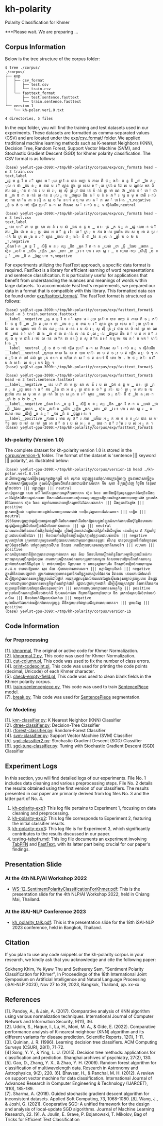 # kh-polarity
Polarity Classification for Khmer

***Please wait. We are preparing ...  

## Corpus Information

Below is the tree structure of the corpus folder:  

```
$ tree ./corpus/
./corpus/
├── exp
│   ├── csv_format
│   │   ├── test.csv
│   │   └── train.csv
│   └── fasttext_format
│       ├── test.sentence.fasttext
│       └── train.sentence.fasttext
└── version-1
    └── kh-polar.ver1.0.txt

4 directories, 5 files
```

In the exp/ folder, you will find the training and test datasets used in our experiments. These datasets are formatted as comma-separated values (CSV) and are located under the [exp/csv_format/](https://github.com/ye-kyaw-thu/kh-polarity/tree/main/corpus/exp/csv_format) folder. We applied traditional machine learning methods such as K-nearest Neighbors (KNN), Decision Tree, Random Forest, Support Vector Machine (SVM), and Stochastic Gradient Descent (SGD) for Khmer polarity classification. The CSV format is as follows:   

```
(base) ye@lst-gpu-3090:~/tmp/kh-polarity/corpus/exp/csv_format$ head -n 3 train.csv
text,label
▁រដ្ឋ ម ន្ត រី ប រ ិ ស្ថាន អ ៊ ុយ ក្រ ែន បាន បញ្ជា ក់ កាល ពី ថ ្ ង ៃ ច ន្ទ ទី ▁៣ ▁ខែ ត ុល ា ថា ▁ការ ខ ូ ច ខាត ប រ ិ ស្ថាន ក្នុង ប្រ ទេស អ ៊ ុយ ក្រ ែន ដែ ល ប ណ្តាល មក ពី ការ ឈ ្ល ាន ព ាន រ ប ស់ រ ុ ស្ ស៊ី ត្រ ូវ បាន គេ ប៉ ាន់ ប្រ មា ណ ថា ▁មាន ទ ំ ហ ំ ជា ង ▁៣ ៥ ៣ ព ាន់ ល ាន ដ ុល ្ល ារ ▁ជាមួយ នឹង ត ំ ប ន់ អ ភ ិ រ ក្ស ធ ម្ ម ជាតិ រ ាប់ ល ាន ហ ិក តា ទ ៀ ត ស្ ថ ិត ន ៅ ក ្រោម ការ គ ំ រា មក ំ ហ ែង ▁។,negative
▁ខ្ញុំ ច ង់ ច ាប់ ផ្តើម ប្រ ើ ផ ា ស ពិសេស ស ំ រ ាប់ អ ្ន ក ធ្វើដំណើរ,neutral
```

```
(base) ye@lst-gpu-3090:~/tmp/kh-polarity/corpus/exp/csv_format$ head -n 3 test.csv
text,label
▁ នេះ ប ើ តា ម ប្រ សា ស ន៍ រ ប ស់ ▁ឯក ឧ ត្ត ម ▁ ន េ ត្រ ▁ភ ក ្ត រា ▁រដ្ឋ លេខ ា ធ ិ ការ ▁និង ជា អ ន ុ ប្រ ធាន អ ច ិ ន្ត រ ៃ យ ៍ ក្រ ុ ម ការ ង ារ ប្រឆាំង ការ ស ម្ អា ត ប្រ ាក់ នៃ ក្រ ស ួង ប រ ិ ស្ថាន ▁កាល ថ ្ ង ៃ ទី ៥ ▁ខែ ត ុល ា ▁ឆ្នាំ ២ ០ ២ ២ ▁។,negative
▁ចំណ ែក ▁ម ន្ត រី ▁ សិទ្ធិ ម ន ុ ស្ស ▁និង ▁អ្នក វិ ភ ា គ ▁យល់ ▁ថា ▁អ្វី ▁ដែល ▁លោក ▁ ហ៊ុន ▁ស ែន ▁លើក ▁ឡើង ▁មក ▁នោះ ▁ជា ▁វ ោ ហា រ សា ស្ត រ ▁ ន យោប ាយ ▁ដើម្បី ▁ប ន ្ល ំ ▁ការ ▁ពិ ត ▁ប៉ុណ្ណ ោះ ។,negative
```

For experiments utilizing the FastText approach, a specific data format is required. FastText is a library for efficient learning of word representations and sentence classification. It is particularly useful for applications that benefit from understanding the nuances and meanings of words within large datasets. To accommodate FastText's requirements, we prepared our data in a format that is compatible with this library. This formatted data can be found under [exp/fasttext_format/](https://github.com/ye-kyaw-thu/kh-polarity/tree/main/corpus/exp/fasttext_format). The FastText format is structured as follows:  

```
(base) ye@lst-gpu-3090:~/tmp/kh-polarity/corpus/exp/fasttext_format$ head -n 3 train.sentence.fasttext
__label__negative ▁រដ្ឋ ម ន្ត រី ប រ ិ ស្ថាន អ ៊ ុយ ក្រ ែន បាន បញ្ជា ក់ កាល ពី ថ ្ ង ៃ ច ន្ទ ទី ▁៣ ▁ខែ ត ុល ា ថា ▁ការ ខ ូ ច ខាត ប រ ិ ស្ថាន ក្នុង ប្រ ទេស អ ៊ ុយ ក្រ ែន ដែ ល ប ណ្តាល មក ពី ការ ឈ ្ល ាន ព ាន រ ប ស់ រ ុ ស្ ស៊ី ត្រ ូវ បាន គេ ប៉ ាន់ ប្រ មា ណ ថា ▁មាន ទ ំ ហ ំ ជា ង ▁៣ ៥ ៣ ព ាន់ ល ាន ដ ុល ្ល ារ ▁ជាមួយ នឹង ត ំ ប ន់ អ ភ ិ រ ក្ស ធ ម្ ម ជាតិ រ ាប់ ល ាន ហ ិក តា ទ ៀ ត ស្ ថ ិត ន ៅ ក ្រោម ការ គ ំ រា មក ំ ហ ែង ▁។
__label__neutral ▁ខ្ញុំ ច ង់ ច ាប់ ផ្តើម ប្រ ើ ផ ា ស ពិសេស ស ំ រ ាប់ អ ្ន ក ធ្វើដំណើរ
__label__neutral ▁ក្រោយ ពេល ដែ ល វា បាន ហ ែ ល ប ត់ ច ុះ ប ត់ ឡើង គ ្រ ប់ ៗ ក ន ្ល ែង វា ទៅ ដល់ ស្រ ុក ខ ោ ន ហើយ វា ស ំ ច ត ន ៅ ទី នោះ ២ . ២ ថ ្ ង ៃ ទ ើ ប វា ហ ែ ល ច ុះ មក វិញ ។
(base) ye@lst-gpu-3090:~/tmp/kh-polarity/corpus/exp/fasttext_format$
```

```
(base) ye@lst-gpu-3090:~/tmp/kh-polarity/corpus/exp/fasttext_format$ head -n 3 test.sentence.fasttext
__label__negative ▁ នេះ ប ើ តា ម ប្រ សា ស ន៍ រ ប ស់ ▁ឯក ឧ ត្ត ម ▁ ន េ ត្រ ▁ភ ក ្ត រា ▁រដ្ឋ លេខ ា ធ ិ ការ ▁និង ជា អ ន ុ ប្រ ធាន អ ច ិ ន្ត រ ៃ យ ៍ ក្រ ុ ម ការ ង ារ ប្រឆាំង ការ ស ម្ អា ត ប្រ ាក់ នៃ ក្រ ស ួង ប រ ិ ស្ថាន ▁កាល ថ ្ ង ៃ ទី ៥ ▁ខែ ត ុល ា ▁ឆ្នាំ ២ ០ ២ ២ ▁។
__label__negative ▁ចំណ ែក ▁ម ន្ត រី ▁ សិទ្ធិ ម ន ុ ស្ស ▁និង ▁អ្នក វិ ភ ា គ ▁យល់ ▁ថា ▁អ្វី ▁ដែល ▁លោក ▁ ហ៊ុន ▁ស ែន ▁លើក ▁ឡើង ▁មក ▁នោះ ▁ជា ▁វ ោ ហា រ សា ស្ត រ ▁ ន យោប ាយ ▁ដើម្បី ▁ប ន ្ល ំ ▁ការ ▁ពិ ត ▁ប៉ុណ្ណ ោះ ។
__label__positive ▁ការងា រ មាន ស្ ថ ិ រ ភាព ▁ហើយ អ ្ន ក អា ច ទ ទ ួល បាន ស ម ិទ្ធ ផល ជ ាក់ ល ាក់ ក្នុង អា ជ ី ព រ ប ស់ អ ្ន ក ▁ ធាន ា ជ ី វ ិត រ ប ស់ អ ្ន ក ។
(base) ye@lst-gpu-3090:~/tmp/kh-polarity/corpus/exp/fasttext_format$
```

### kh-polarity (Version 1.0)

The complete dataset for kh-polarity version 1.0 is stored in the [corpus/version-1/](https://github.com/ye-kyaw-thu/kh-polarity/tree/main/corpus/version-1) folder. The format of the dataset is 'sentence ||| keyword ||| polarity', as illustrated below:    

```
(base) ye@lst-gpu-3090:~/tmp/kh-polarity/corpus/version-1$ head ./kh-polar.ver1.0.txt
នាយិកាមជ្ឈមណ្ឌលសិទ្ធិមនុស្សកម្ពុជាអ្នកស្រី ចក់ សុភាព បង្ហាញខ្លួននៅតុលាការក្រុងភ្នំពេញ ក្នុងនាមជាសាក្សីក្នុងចំណោមសាក្សីផ្សេងទៀត ក្នុងសំណុំរឿងមេដឹកនាំនយោបាយជំទាស់លោក កឹម សុខា ទីក្រុងភ្នំពេញ ថ្ងៃទី៥ ខែតុលា ឆ្នាំ២០២២។ ||| បង្ហាញខ្លួន ||| neutral
ការឃុំខ្លួនកញ្ញា សេង ធារី កាន់តែយូរដោយរដ្ឋាភិបាលលោក ហ៊ុន សែន នោះនឹងធ្វើឱ្យមនុស្សម្នាកាន់តែច្រើនដឹងឮកាន់តែខ្លាំងអំពីរបបផ្តាច់ការនេះ និងការណ៍ដែលរបបនេះពុំមានឆន្ទៈអនុញ្ញាតឱ្យមានសំឡេងនយោបាយប្រឆាំង ព្រមទាំងវិធីដែលលោក ហ៊ុន សែន រក្សាអំណាចដោយប្រើកណ្តាប់ដៃដែករបស់គាត់។ ||| ដឹងឮកាន់តែខ្លាំង ||| positive
ប្រភពបង្ហើបថា បន្ទប់នោះមានខ្ទង់ចំណាយប្រមាណជាង ១០ម៉ឺនដុល្លារអាមេរិកឯណោះ។ ||| បង្ហើប ||| neutral
1956បានបង្ហាញថាផូស្វ័របានផ្ទេរចេញពីដើមបែកអារទៅដើមបែកឱ្យផលក្នុងអំឡុងដំណាក់កាលផើមប៉ុន្តែមិនមានការផ្ទេរផូស្វ័រចេញពីដើមបែកថ្មីទៅដើមបែកចាស់នោះទេ ||| ផ្ទេរ ||| neutral
ដរាបណាយើងមិនបានតាំងចិត្តខិតខំប្រឹងរៀន ប្រឹងធ្វើលំហាត់ជារៀងរាល់ថ្ងៃតាំងពីដើមឆ្នាំទេ នោះនិទ្ទេស A ក៏គ្មានថ្ងៃក្លាយជារបស់យើងដែរ។ ||| មិនបានតាំងចិត្តខិតខំប្រឹងរៀន/គ្មានថ្ងៃក្លាយជារបស់យើង ||| negative
សូមបញ្ជាក់ថា ក្រុមការងារក្រសួងមហាផ្ទៃបានសហការជាមួយអាជ្ញាធរខេត្តព្រះ សីហនុ បានចុះបង្ក្រាបទីតាំងល្បែងខុសច្បាប់ចំនួន៥ទីតាំង នៅក្នុងក្រុងព្រះសីហនុ និងបាន រកឃើញជនបរទេសចម្រុះជាតិសាសន៍៕ ||| សហការ ||| positive
សាលាដំបូងរាជធានីភ្នំពេញបានចោទប្រកាន់លោក សុន ឆ័យ ពីបទបរិហាកេរ្តិ៍ពាក់ព័ន្ធនឹងការអត្ថាធិប្បាយរិះគន់ការបោះឆ្នោតក្រុមប្រឹក្សាឃុំសង្កាត់ តាមពាក្យបណ្តឹងរបស់គណបក្សប្រជាជនកម្ពុជា ដែលទាមទារឱ្យមេដឹកនាំគណបក្សប្រឆាំងបង់សងជំងឺចិត្តចំនួន ៤ ពាន់លានរៀល គឺប្រមាណ ១ លានដុល្លារអាមេរិក និងស្ថាប័នរៀបចំការបោះឆ្នោត គ.ជ.ប ទាមទារឱ្យលោក សុន ឆ័យ សុំទោសជាសាធារណៈ។ ||| អត្ថាធិប្បាយរិះគន់ ||| negative
ក្នុងលិខិតបានបញ្ជាក់ថា ក្រុមការងារបង្ក្រាបមានតួនាទីភារកិច្ចក្នុងការរៀបចំផែនការ វិធានការ គោលការណ៍ណែនាំ ដើម្បីឱ្យអាជ្ញាធរមានសមត្ថកិច្ចគ្រប់លំដាប់ថ្នាក់ អនុវត្តបង្ក្រាបនូវរាល់ការលេងល្បែងស៊ីសងខុសច្បាប់គ្រប់ប្រភេទ និងត្រូវសហការជាមួយអាជ្ញាធរមានសមត្ថកិច្ចទាំងនៅថ្នាក់ជាតិ រដ្ឋបាលថ្នាក់ក្រោមជាតិ ដើម្បីធ្វើការស្រាវជ្រាវ និងចាត់វិធានការបង្ក្រាបនូវទីតាំងលេងល្បែងស៊ីសងខុសច្បាប់។ ||| សហការជាមួយអាជ្ញាធរមានសមត្ថកិច្ច ||| positive
ជាទូទៅកសិករភាគច្រើនមិនចង់លក់ដី ស្រែរបស់គាត់ទេ ពីព្រោះដីស្រែជាឆ្នាំងបាយ និង ប្រភពចំណូលដ៏សំខាន់របស់កសិករ ||| មិនចង់លក់ដីស្រែរបស់គាត់ទេ ||| negative
យុវនារីណាដែលកាន់សៀវភៅពេលបច្ចុប្បន្ន គឺនឹងក្លាយទៅជាម្តាយដ៏ល្អនាពេលអនាគត។ ||| ម្តាយដ៏ល្អ ||| positive
(base) ye@lst-gpu-3090:~/tmp/kh-polarity/corpus/version-1$
```

## Code Information

### for Preprocessing

[1]. [khnormal](https://github.com/sillsdev/khmer-character-specification/blob/master/python/scripts/khnormal), The original or active code for Khmer Normalization.    
[2]. [khnormal.2.py](https://github.com/ye-kyaw-thu/kh-polarity/blob/main/code/khnormal.2.py), This code was used for Khmer Normalization.    
[3]. [cut-column.pl](https://github.com/ye-kyaw-thu/kh-polarity/blob/main/code/cut-column.pl), This code was used to fix the number of class errors.    
[4]. [print-codepoint.pl](https://github.com/ye-kyaw-thu/kh-polarity/blob/main/code/print-codepoint.pl), This code was used for printing the code points (decimal, Unicode) of each Khmer character.  
[5]. [check-empty-field.pl](https://github.com/ye-kyaw-thu/kh-polarity/blob/main/code/check-empty-field.pl), This code was used to clean blank fields in the Khmer polarity corpus.  
[6]. [train-sentencepiece.py](https://github.com/ye-kyaw-thu/kh-polarity/blob/main/code/train-sentencepiece.py), This code was used to train [SentencePiece](https://github.com/google/sentencepiece) model.  
[7]. [break.py](https://github.com/ye-kyaw-thu/kh-polarity/blob/main/code/break.py), This code was used for [SentencePiece](https://github.com/google/sentencepiece) segmentation.   

### for Modeling

[1]. [knn-classifier.py](https://github.com/ye-kyaw-thu/kh-polarity/blob/main/code/knn-classifier.py): K Nearest Neighbor (KNN) Classifier  
[2]. [dtree-classifier.py](https://github.com/ye-kyaw-thu/kh-polarity/blob/main/code/dtree-classifier.py): Decision-Tree Classifier  
[3]. [rforest-classifier.py](https://github.com/ye-kyaw-thu/kh-polarity/blob/main/code/rforest-classifier.py): Random-Forest Classifier  
[4]. [svm-classifier.py](https://github.com/ye-kyaw-thu/kh-polarity/blob/main/code/svm-classifier.py): Support Vector Machine (SVM) Classifier  
[5]. [sgd-classifier2.py](https://github.com/ye-kyaw-thu/kh-polarity/blob/main/code/sgd-classifier2.py): Stochastic Gradient Descent (SGD) Classifier   
[6]. [sgd-tune-classifier.py](https://github.com/ye-kyaw-thu/kh-polarity/blob/main/code/sgd-tune-classifier.py): Tuning with Stochastic Gradient Descent (SGD) Classifier    

## Experiment Logs

In this section, you will find detailed logs of our experiments. File No. 1 includes data cleaning and various preprocessing steps. File No. 2 details the results obtained using the first version of our classifiers. The results presented in our paper are primarily derived from log files No. 3 and the latter part of No. 4.

1. [kh-polarity-exp1](https://github.com/ye-kyaw-thu/error-overflow/blob/master/kh-polarity-exp1.md): This log file pertains to Experiment 1, focusing on data cleaning and preprocessing.
2. [kh-polarity-exp2](https://github.com/ye-kyaw-thu/error-overflow/blob/master/kh-polarity-exp2.md): This log file corresponds to Experiment 2, featuring the initial classifier results.
3. [kh-polarity-exp3](https://github.com/ye-kyaw-thu/error-overflow/blob/master/kh-polarity-exp3.md): This log file is for Experiment 3, which significantly contributes to the results discussed in our paper.
4. [testing-tabpfn.md](https://github.com/ye-kyaw-thu/error-overflow/blob/master/testing-tabpfn.md): This log file documents an experiment involving [TabPFN](https://github.com/automl/TabPFN) and [FastText](https://fasttext.cc/), with its latter part being crucial for our paper's findings.

## Presentation Slide

### At the 4th NLP/AI Workshop 2022

- [WS-12_SentimentPolarityClassificationForKhmer.pdf](https://github.com/ye-kyaw-thu/kh-polarity/blob/main/slides/NLP_AI_workshop_2022/WS-12_SentimentPolarityClassificationForKhmer.pdf): This is the presentation slide for the 4th NLP/AI Workshop 2022, held in Chiang Mai, Thailand.    
  
### At the iSAI-NLP Conference 2023

- [kh_polarity_talk.pdf](https://github.com/ye-kyaw-thu/kh-polarity/blob/main/slides/iSAI-NLP2023_conference/kh_polarity_talk.pdf): This is the presentation slide for the 18th iSAI-NLP 2023 conference, held in Bangkok, Thailand.    

## Citation

If you plan to use any code snippets or the kh-polarity corpus in your research, we kindly ask that you acknowledge and cite the following paper:   

Sokheng Khim, Ye Kyaw Thu and Sethserey Sam, "Sentiment Polarity Classification for Khmer", In Proceedings of the 18th International Joint Symposium on Artificial Intelligence and Natural Language Processing (iSAI-NLP 2023), Nov 27 to 29, 2023, Bangkok, Thailand, pp. xx-xx  

## References

[1]. Pandey, A., & Jain, A. (2017). Comparative analysis of KNN algorithm using various normalization techniques. International Journal of Computer Network and Information Security, 9(11), 36.  
[2]. Uddin, S., Haque, I., Lu, H., Moni, M. A., & Gide, E. (2022). Comparative performance analysis of K-nearest neighbour (KNN) algorithm and its different variants for disease prediction. Scientific Reports, 12(1), 1-11.  
[3]. Quinlan, J. R. (1996). Learning decision tree classifiers. ACM Computing Surveys (CSUR), 28(1), 71-72.  
[4] Song, Y. Y., & Ying, L. U. (2015). Decision tree methods: applications for classification and prediction. Shanghai archives of psychiatry, 27(2), 130.   
[5]. Gao, D., Zhang, Y. X., & Zhao, Y. H. (2009). Random forest algorithm for classification of multiwavelength data. Research in Astronomy and Astrophysics, 9(2), 220. 
[6]. Bhavsar, H., & Panchal, M. H. (2012). A review on support vector machine for data classification. International Journal of Advanced Research in Computer Engineering & Technology (IJARCET), 1(10), 185-189.  
[7]. Sharma, A. (2018). Guided stochastic gradient descent algorithm for inconsistent datasets. Applied Soft Computing, 73, 1068-1080.
[8]. Wang, J., & Joshi, G. (2021). Cooperative SGD: A unified framework for the design and analysis of local-update SGD algorithms. Journal of Machine Learning Research, 22.
[9]. A. Joulin, E. Grave, P. Bojanowski, T. Mikolov, Bag of Tricks for Efficient Text Classification
